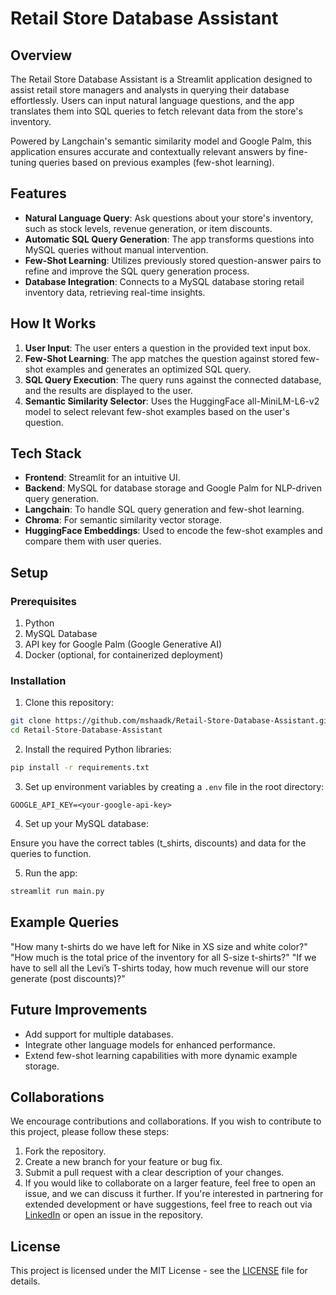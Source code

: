 # Retail Store Database Assistant
## Overview
The Retail Store Database Assistant is a Streamlit application designed to assist retail store managers and analysts in querying their database effortlessly. Users can input natural language questions, and the app translates them into SQL queries to fetch relevant data from the store's inventory.

Powered by Langchain's semantic similarity model and Google Palm, this application ensures accurate and contextually relevant answers by fine-tuning queries based on previous examples (few-shot learning).

## Features
- **Natural Language Query**: Ask questions about your store's inventory, such as stock levels, revenue generation, or item discounts.
- **Automatic SQL Query Generation**: The app transforms questions into MySQL queries without manual intervention.
- **Few-Shot Learning**: Utilizes previously stored question-answer pairs to refine and improve the SQL query generation process.
- **Database Integration**: Connects to a MySQL database storing retail inventory data, retrieving real-time insights.

## How It Works
1. **User Input**: The user enters a question in the provided text input box.
2. **Few-Shot Learning**: The app matches the question against stored few-shot examples and generates an optimized SQL query.
3. **SQL Query Execution**: The query runs against the connected database, and the results are displayed to the user.
4. **Semantic Similarity Selector**: Uses the HuggingFace all-MiniLM-L6-v2 model to select relevant few-shot examples based on the user's question.

## Tech Stack
- **Frontend**: Streamlit for an intuitive UI.
- **Backend**: MySQL for database storage and Google Palm for NLP-driven query generation.
- **Langchain**: To handle SQL query generation and few-shot learning.
- **Chroma**: For semantic similarity vector storage.
- **HuggingFace Embeddings**: Used to encode the few-shot examples and compare them with user queries.

## Setup
### Prerequisites
1. Python 
2. MySQL Database
3. API key for Google Palm (Google Generative AI)
4. Docker (optional, for containerized deployment)

### Installation
1. Clone this repository:

```bash
git clone https://github.com/mshaadk/Retail-Store-Database-Assistant.git
cd Retail-Store-Database-Assistant
```

2. Install the required Python libraries:

```bash
pip install -r requirements.txt
```

3. Set up environment variables by creating a `.env` file in the root directory:

```env
GOOGLE_API_KEY=<your-google-api-key>
```

4. Set up your MySQL database:

Ensure you have the correct tables (t_shirts, discounts) and data for the queries to function.

5. Run the app:

```bash
streamlit run main.py
```

## Example Queries
"How many t-shirts do we have left for Nike in XS size and white color?"
"How much is the total price of the inventory for all S-size t-shirts?"
"If we have to sell all the Levi’s T-shirts today, how much revenue will our store generate (post discounts)?"

## Future Improvements
- Add support for multiple databases.
- Integrate other language models for enhanced performance.
- Extend few-shot learning capabilities with more dynamic example storage.

## Collaborations
We encourage contributions and collaborations. If you wish to contribute to this project, please follow these steps:

1. Fork the repository.
2. Create a new branch for your feature or bug fix.
3. Submit a pull request with a clear description of your changes.
4. If you would like to collaborate on a larger feature, feel free to open an issue, and we can discuss it further.
If you're interested in partnering for extended development or have suggestions, feel free to reach out via [LinkedIn](https://www.linkedin.com/in/mohamedshaad/) or open an issue in the repository.

## License
This project is licensed under the MIT License - see the [LICENSE](LICENSE.txt) file for details.


